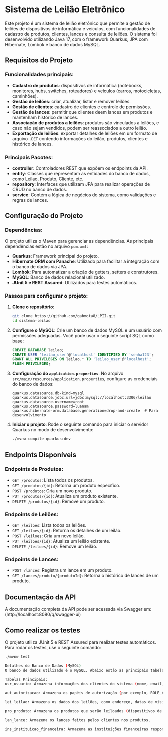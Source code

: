 # Sistema de Leilão Eletrônico

Este projeto é um sistema de leilão eletrônico que permite a gestão de leilões de dispositivos de informática e veículos,
com funcionalidades de cadastro de produtos, clientes, lances e consulta de leilões. O sistema foi desenvolvido utilizando
Java 17, com o framework Quarkus, JPA com Hibernate, Lombok e banco de dados MySQL.

## Requisitos do Projeto

### Funcionalidades principais:
- **Cadastro de produtos**: dispositivos de informática (notebooks, monitores, hubs, switches, roteadores) e veículos (carros, motocicletas, caminhões).
- **Gestão de leilões**: criar, atualizar, listar e remover leilões.
- **Gestão de clientes**: cadastro de clientes e controle de permissões.
- **Gestão de lances**: permitir que clientes deem lances em produtos e mantenham histórico de lances.
- **Associação de produtos a leilões**: produtos são vinculados a leilões, e caso não sejam vendidos, podem ser reassociados a outro leilão.
- **Exportação de leilões**: exportar detalhes de leilões em um formato de arquivo `.DET` contendo informações do leilão, produtos, clientes e histórico de lances.



### Principais Pacotes:

- **controller**: Controladores REST que expõem os endpoints da API.
- **entity**: Classes que representam as entidades do banco de dados, como Leilao, Produto, Cliente, etc.
- **repository**: Interfaces que utilizam JPA para realizar operações de CRUD no banco de dados.
- **service**: Contém a lógica de negócios do sistema, como validações e regras de lances.

## Configuração do Projeto

### Dependências:
O projeto utiliza o Maven para gerenciar as dependências. As principais dependências estão no arquivo `pom.xml`:

- **Quarkus**: Framework principal do projeto.
- **Hibernate ORM com Panache**: Utilizado para facilitar a integração com o banco de dados via JPA.
- **Lombok**: Para automatizar a criação de getters, setters e construtores.
- **MySQL**: Banco de dados relacional utilizado.
- **JUnit 5 e REST Assured**: Utilizados para testes automáticos.

### Passos para configurar o projeto:

1. **Clone o repositório**:
    ```bash
    git clone https://github.com/gabmota8/LPII.git
    cd sistema-leilao
    ```

2. **Configure o MySQL**:
    Crie um banco de dados MySQL e um usuário com permissões adequadas. Você pode usar o seguinte script SQL como base:
    ```sql
    CREATE DATABASE leilao;
    CREATE USER 'leilao_user'@'localhost' IDENTIFIED BY 'senha123';
    GRANT ALL PRIVILEGES ON leilao.* TO 'leilao_user'@'localhost';
    FLUSH PRIVILEGES;
    ```

3. **Configuração do `application.properties`**:
    No arquivo `src/main/resources/application.properties`, configure as credenciais do banco de dados:
    ```properties
    quarkus.datasource.db-kind=mysql
    quarkus.datasource.jdbc.url=jdbc:mysql://localhost:3306/leilao
    quarkus.datasource.username=root
    quarkus.datasource.password=luanam
    quarkus.hibernate-orm.database.generation=drop-and-create  # Para desenvolvimento
    ```

4. **Iniciar o projeto**:
    Rode o seguinte comando para iniciar o servidor Quarkus no modo de desenvolvimento:
    ```bash
    ./mvnw compile quarkus:dev
    ```

## Endpoints Disponíveis

### Endpoints de Produtos:
- `GET /produtos`: Lista todos os produtos.
- `GET /produtos/{id}`: Retorna um produto específico.
- `POST /produtos`: Cria um novo produto.
- `PUT /produtos/{id}`: Atualiza um produto existente.
- `DELETE /produtos/{id}`: Remove um produto.

### Endpoints de Leilões:
- `GET /leiloes`: Lista todos os leilões.
- `GET /leiloes/{id}`: Retorna os detalhes de um leilão.
- `POST /leiloes`: Cria um novo leilão.
- `PUT /leiloes/{id}`: Atualiza um leilão existente.
- `DELETE /leiloes/{id}`: Remove um leilão.

### Endpoints de Lances:
- `POST /lances`: Registra um lance em um produto.
- `GET /lances/produto/{produtoId}`: Retorna o histórico de lances de um produto.

## Documentação da API

A documentação completa da API pode ser acessada via Swagger em:
(http://localhost:8080/q/swagger-ui)

## Como realizar os testes

O projeto utiliza JUnit 5 e REST Assured para realizar testes automáticos. Para rodar os testes, use o seguinte comando:
```bash
./mvnw test

Detalhes do Banco de Dados (MySQL)
O banco de dados utilizado é o MySQL. Abaixo estão as principais tabelas e suas descrições:

Tabelas Principais:
usr_usuario: Armazena informações dos clientes do sistema (nome, email, senha).

aut_autorizacao: Armazena os papéis de autorização (por exemplo, ROLE_ADMIN).

lei_leilao: Armazena os dados dos leilões, como endereço, datas de visitação e ocorrência, status.

pro_produto: Armazena os produtos que serão leiloados (dispositivos de informática e veículos).

lan_lance: Armazena os lances feitos pelos clientes nos produtos.

ins_instituicao_financeira: Armazena as instituições financeiras responsáveis pelos pagamentos dos leilões.
